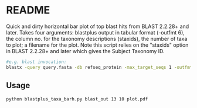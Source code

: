 README
======
Quick and dirty horizontal bar plot of top blast hits from BLAST 2.2.28+ and later. Takes four arguments: blastplus output in tabular format (-outfmt 6), the column no. for the taxonomy descriptions (staxids), the number of taxa to plot; a filename for the plot. Note this script relies on the "staxids" option in BLAST 2.2.28+ and later which gives the Subject Taxonomy ID. 

```bash
#e.g. blast invocation:
blastx -query query.fasta -db refseq_protein -max_target_seqs 1 -outfmt "6 qseqid sseqid pident length mismatch gapopen qstart qend sstart send stitle staxids sscinames evalue" -out blast_out
```

Usage
-----
```bash
python blastplus_taxa_barh.py blast_out 13 10 plot.pdf
```
